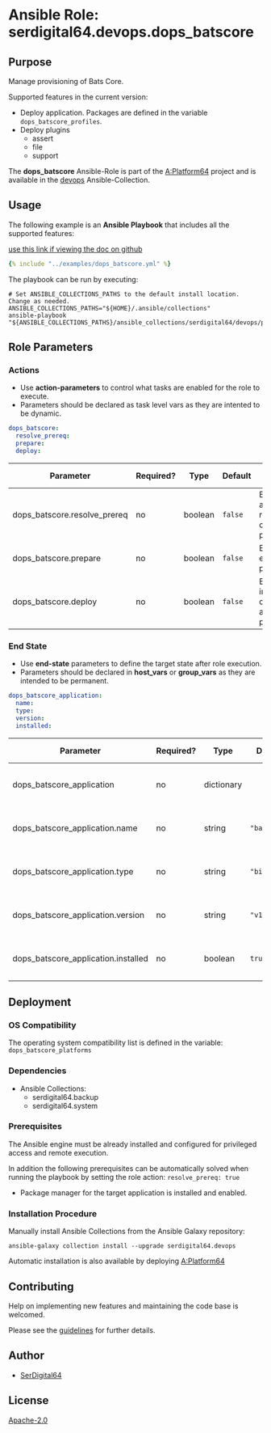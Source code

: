 # Ansible Role: serdigital64.devops.dops_batscore

## Purpose

Manage provisioning of Bats Core.

Supported features in the current version:

- Deploy application. Packages are defined in the variable `dops_batscore_profiles`.
- Deploy plugins
  - assert
  - file
  - support

The **dops_batscore** Ansible-Role is part of the [A:Platform64](https://github.com/aplatform64/aplatform64) project and is available in the [devops](https://aplatform64.readthedocs.io/en/latest/collections/devops) Ansible-Collection.

## Usage

The following example is an **Ansible Playbook** that includes all the supported features:

[use this link if viewing the doc on github](https://github.com/aplatform64/devops/blob/main/playbooks/dops_batscore.yml)

```yaml
{% include "../examples/dops_batscore.yml" %}
```

The playbook can be run by executing:

```shell
# Set ANSIBLE_COLLECTIONS_PATHS to the default install location. Change as needed.
ANSIBLE_COLLECTIONS_PATHS="${HOME}/.ansible/collections"
ansible-playbook "${ANSIBLE_COLLECTIONS_PATHS}/ansible_collections/serdigital64/devops/playbooks/dops_batscore.yml"
```

## Role Parameters

### Actions

- Use **action-parameters** to control what tasks are enabled for the role to execute.
- Parameters should be declared as task level vars as they are intented to be dynamic.

```yaml
dops_batscore:
  resolve_prereq:
  prepare:
  deploy:
```

| Parameter                    | Required? | Type    | Default | Purpose / Value                             |
| ---------------------------- | --------- | ------- | ------- | ------------------------------------------- |
| dops_batscore.resolve_prereq | no        | boolean | `false` | Enable automatic resolution of prequisites  |
| dops_batscore.prepare        | no        | boolean | `false` | Enable environment preparation              |
| dops_batscore.deploy         | no        | boolean | `false` | Enable installation of application packages |

### End State

- Use **end-state** parameters to define the target state after role execution.
- Parameters should be declared in **host_vars** or **group_vars** as they are intended to be permanent.

```yaml
dops_batscore_application:
  name:
  type:
  version:
  installed:
```

| Parameter                           | Required? | Type       | Default      | Purpose / Value                    |
| ----------------------------------- | --------- | ---------- | ------------ | ---------------------------------- |
| dops_batscore_application           | no        | dictionary |              | Set application package end state  |
| dops_batscore_application.name      | no        | string     | `"batscore"` | Select application package name    |
| dops_batscore_application.type      | no        | string     | `"binary"`   | Select application package type    |
| dops_batscore_application.version   | no        | string     | `"v1_5"`     | Select application package version |
| dops_batscore_application.installed | no        | boolean    | `true`       | Set application package end state  |

## Deployment

### OS Compatibility

The operating system compatibility list is defined in the variable: `dops_batscore_platforms`

### Dependencies

- Ansible Collections:
  - serdigital64.backup
  - serdigital64.system

### Prerequisites

The Ansible engine must be already installed and configured for privileged access and remote execution.

In addition the following prerequisites can be automatically solved when running the playbook by setting the role action: `resolve_prereq: true`

- Package manager for the target application is installed and enabled.

### Installation Procedure

Manually install Ansible Collections from the Ansible Galaxy repository:

```shell
ansible-galaxy collection install --upgrade serdigital64.devops
```

Automatic installation is also available by deploying [A:Platform64](https://aplatform64.readthedocs.io/en/latest/#deployment)

## Contributing

Help on implementing new features and maintaining the code base is welcomed.

Please see the [guidelines](https://aplatform64.readthedocs.io/en/latest/CONTRIBUTING.md) for further details.

## Author

- [SerDigital64](https://serdigital64.github.io/)

## License

[Apache-2.0](https://www.apache.org/licenses/LICENSE-2.0.txt)
